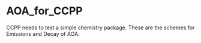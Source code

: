 # AOA_for_CCPP
CCPP needs to test a simple chemistry package.  These are the schemes for Emissions and Decay of AOA.


